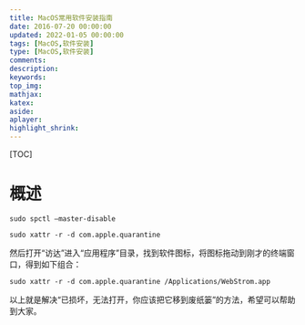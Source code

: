 ```yaml
---
title: MacOS常用软件安装指南
date: 2016-07-20 00:00:00
updated: 2022-01-05 00:00:00
tags: [MacOS,软件安装]
type: [MacOS,软件安装]
comments: 
description: 
keywords:
top_img:
mathjax:
katex:
aside:
aplayer:
highlight_shrink:
---
```


[TOC]

# 概述







```shell
sudo spctl –master-disable
```







```shell
sudo xattr -r -d com.apple.quarantine
```





然后打开“访达”进入“应用程序”目录，找到软件图标，将图标拖动到刚才的终端窗口，得到如下组合：

```shell
sudo xattr -r -d com.apple.quarantine /Applications/WebStrom.app
```

以上就是解决“已损坏，无法打开，你应该把它移到废纸篓”的方法，希望可以帮助到大家。